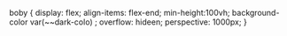 boby {
display: flex;
align-items: flex-end;
min-height:100vh;
background-color var(~~dark-colo) ;
overflow: hideen;
perspective: 1000px;
}
